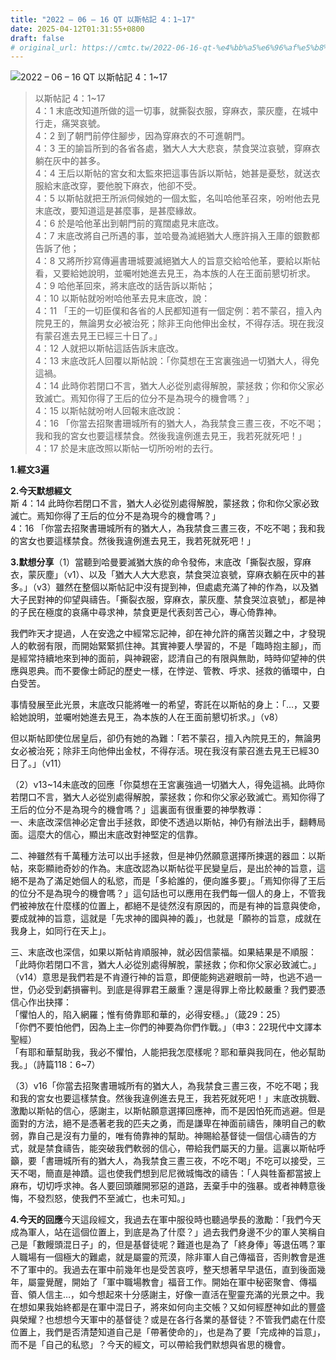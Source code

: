 ```yaml
---
title: "2022 – 06 – 16 QT 以斯帖記 4：1~17"
date: 2025-04-12T01:31:55+0800
draft: false
# original_url: https://cmtc.tw/2022-06-16-qt-%e4%bb%a5%e6%96%af%e5%b8%96%e8%a8%98-4%ef%bc%9a117
---
```


![2022 – 06 – 16 QT 以斯帖記 4：1~17](/images/qt.jpg  "2022 – 06 – 16 QT 以斯帖記 4：1~17")

> 以斯帖記 4：1~17  
> 4：1 末底改知道所做的這一切事，就撕裂衣服，穿麻衣，蒙灰塵，在城中行走，痛哭哀號。  
> 4：2 到了朝門前停住腳步，因為穿麻衣的不可進朝門。  
> 4：3 王的諭旨所到的各省各處，猶大人大大悲哀，禁食哭泣哀號，穿麻衣躺在灰中的甚多。  
> 4：4 王后以斯帖的宮女和太監來把這事告訴以斯帖，她甚是憂愁，就送衣服給末底改穿，要他脫下麻衣，他卻不受。  
> 4：5 以斯帖就把王所派伺候她的一個太監，名叫哈他革召來，吩咐他去見末底改，要知道這是甚麼事，是甚麼緣故。  
> 4：6 於是哈他革出到朝門前的寬闊處見末底改。  
> 4：7 末底改將自己所遇的事，並哈曼為滅絕猶大人應許捐入王庫的銀數都告訴了他；  
> 4：8 又將所抄寫傳遍書珊城要滅絕猶大人的旨意交給哈他革，要給以斯帖看，又要給她說明，並囑咐她進去見王，為本族的人在王面前懇切祈求。  
> 4：9 哈他革回來，將末底改的話告訴以斯帖；  
> 4：10 以斯帖就吩咐哈他革去見末底改，說：  
> 4：11 「王的一切臣僕和各省的人民都知道有一個定例：若不蒙召，擅入內院見王的，無論男女必被治死；除非王向他伸出金杖，不得存活。現在我沒有蒙召進去見王已經三十日了。」  
> 4：12 人就把以斯帖這話告訴末底改。  
> 4：13 末底改託人回覆以斯帖說：「你莫想在王宮裏強過一切猶大人，得免這禍。  
> 4：14 此時你若閉口不言，猶大人必從別處得解脫，蒙拯救；你和你父家必致滅亡。焉知你得了王后的位分不是為現今的機會嗎？」  
> 4：15 以斯帖就吩咐人回報末底改說：  
> 4：16 「你當去招聚書珊城所有的猶大人，為我禁食三晝三夜，不吃不喝；我和我的宮女也要這樣禁食。然後我違例進去見王，我若死就死吧！」  
> 4：17 於是末底改照以斯帖一切所吩咐的去行。

**1.經文3遍**

**2.今天默想經文**  
斯 4：14 此時你若閉口不言，猶大人必從別處得解脫，蒙拯救；你和你父家必致滅亡。焉知你得了王后的位分不是為現今的機會嗎？」  
4：16 「你當去招聚書珊城所有的猶大人，為我禁食三晝三夜，不吃不喝；我和我的宮女也要這樣禁食。然後我違例進去見王，我若死就死吧！」

**3.默想分享**（1）當聽到哈曼要滅猶大族的命令發佈，末底改「撕裂衣服，穿麻衣，蒙灰塵」（v1）、以及「猶大人大大悲哀，禁食哭泣哀號，穿麻衣躺在灰中的甚多。」（v3）雖然在整個以斯帖記中沒有提到神，但處處充滿了神的作為，以及猶大子民對神的仰望與禱告。「撕裂衣服，穿麻衣，蒙灰塵、禁食哭泣哀號」，都是神的子民在極度的哀痛中尋求神，禁食更是代表刻苦己心，專心倚靠神。

我們昨天才提過，人在安逸之中經常忘記神，卻在神允許的痛苦災難之中，才發現人的軟弱有限，而開始緊緊抓住神。其實神要人學習的，不是「臨時抱主腳」，而是經常持續地來到神的面前，與神親密，認清自己的有限與無助，時時仰望神的供應與恩典。而不要像士師記的歷史一樣，在悖逆、管教、呼求、拯救的循環中，白白受苦。

事情發展至此光景，末底改只能將唯一的希望，寄託在以斯帖的身上：「…，又要給她說明，並囑咐她進去見王，為本族的人在王面前懇切祈求。」（v8）

但以斯帖即使位居皇后，卻仍有她的為難：「若不蒙召，擅入內院見王的，無論男女必被治死；除非王向他伸出金杖，不得存活。現在我沒有蒙召進去見王已經30日了。」（v11）

（2）v13~14未底改的回應「你莫想在王宮裏強過一切猶大人，得免這禍。此時你若閉口不言，猶大人必從別處得解脫，蒙拯救；你和你父家必致滅亡。焉知你得了王后的位分不是為現今的機會嗎？」這裏面有很重要的神學教導：  
一、未底改深信神必定會出手拯救，即使不透過以斯帖，神仍有辦法出手，翻轉局面。這麼大的信心，顯出末底改對神堅定的信靠。

二、神雖然有千萬種方法可以出手拯救，但是神仍然願意選擇所揀選的器皿：以斯帖，來彰顯祂奇妙的作為。末底改認為以斯帖從平民變皇后，是出於神的旨意，這絕不是為了滿足她個人的私慾，而是「多給誰的，便向誰多要」。「焉知你得了王后的位分不是為現今的機會嗎？」這句話也可以應用在我們每一個人的身上，不管我們被神放在什麼樣的位置上，都絕不是徒然沒有原因的，而是有神的旨意與使命，要成就神的旨意，這就是「先求神的國與神的義」，也就是「願祢的旨意，成就在我身上，如同行在天上」。

三、末底改也深信，如果以斯帖肯順服神，就必因信蒙福。如果結果是不順服：「此時你若閉口不言，猶大人必從別處得解脫，蒙拯救；你和你父家必致滅亡。」（v14）意思是我們若是不肯遵行神的旨意，即便能夠逃避眼前一時，也逃不過一世，仍必受到虧損審判。到底是得罪君王嚴重？還是得罪上帝比較嚴重？我們要憑信心作出抉擇：  
「懼怕人的，陷入網羅；惟有倚靠耶和華的，必得安穩。」（箴29：25）  
「你們不要怕他們，因為上主─你們的神要為你們作戰。」（申3：22現代中文譯本聖經）  
「有耶和華幫助我，我必不懼怕，人能把我怎麼樣呢？耶和華與我同在，他必幫助我。」（詩篇118：6~7）

（3）v16「你當去招聚書珊城所有的猶大人，為我禁食三晝三夜，不吃不喝；我和我的宮女也要這樣禁食。然後我違例進去見王，我若死就死吧！」末底改挑戰、激勵以斯帖的信心，感謝主，以斯帖願意選擇回應神，而不是因怕死而逃避。但是面對的方法，絕不是憑著老我的匹夫之勇，而是謙卑在神面前禱告，陳明自己的軟弱，靠自己是沒有力量的，唯有倚靠神的幫助。神賜給基督徒一個信心禱告的方式，就是禁食禱告，能突破我們軟弱的信心，帶給我們屬天的力量。這裏以斯帖呼籲，要「書珊城所有的猶大人，為我禁食三晝三夜，不吃不喝」不吃可以接受，三天不喝，簡直是神蹟。這也使我們想到尼尼微城悔改的禱告：「人與牲畜都當披上麻布，切切呼求神。各人要回頭離開邪惡的道路，丟棄手中的強暴。或者神轉意後悔，不發烈怒，使我們不至滅亡，也未可知。」

**4.今天的回應**今天這段經文，我過去在軍中服役時也聽過學長的激勵：「我們今天成為軍人，站在這個位置上，到底是為了什麼？」過去我們身邊不少的軍人笑稱自己是「數饅頭混日子」的，但是基督徒呢？難道也是為了「終身俸」等退伍嗎？軍人職場有一個極大的難處，就是屬靈的荒漠，除非軍人自己傳福音，否則教會是進不了軍中的。我過去在軍中前幾年也是受苦哀哼，整天想著早早退伍，直到後面幾年，屬靈覺醒，開始了「軍中職場教會」福音工作。開始在軍中秘密聚會、傳福音、領人信主…，如今想起來十分感謝主，好像一直活在聖靈充滿的光景之中。我在想如果我始終都是在軍中混日子，將來如何向主交帳？又如何經歷神如此的豐盛與榮耀？也想想今天軍中的基督徒？或是在各行各業的基督徒？不管我們處在什麼位置上，我們是否清楚知道自己是「帶著使命的」，也是為了要「完成神的旨意」，而不是「自己的私慾」？今天的經文，可以帶給我們默想與省思的機會。